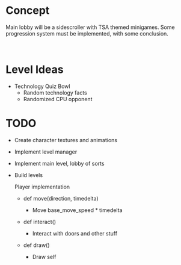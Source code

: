 # Concept
Main lobby will be a sidescroller with TSA themed minigames. 
Some progression system must be implemented, with some conclusion.

&nbsp;
# Level Ideas

- Technology Quiz Bowl
    - Random technology facts
    - Randomized CPU opponent
# TODO

- Create character textures and animations
- Implement level manager
- Implement main level, lobby of sorts
- Build levels


    Player implementation
    - def move(direction, timedelta)
        - Move base_move_speed * timedelta
        
    - def interact()
        - Interact with doors and other stuff
        
    - def draw()
        - Draw self
